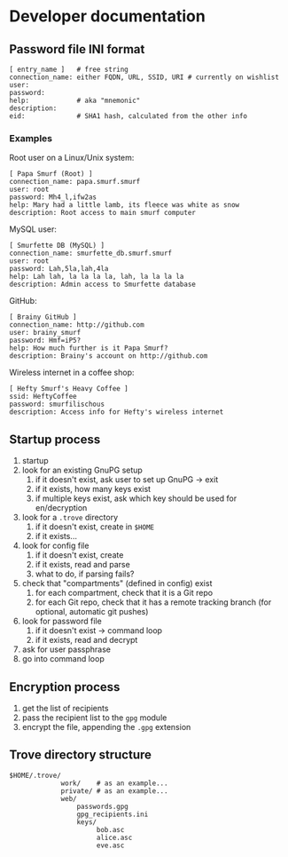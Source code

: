 # Developer documentation

## Password file INI format

    [ entry_name ]   # free string
    connection_name: either FQDN, URL, SSID, URI # currently on wishlist
    user:
    password:
    help:            # aka "mnemonic"
    description:
    eid:             # SHA1 hash, calculated from the other info


### Examples

Root user on a Linux/Unix system:

    [ Papa Smurf (Root) ]
    connection_name: papa.smurf.smurf
    user: root
    password: Mh4_l,ifw2as
    help: Mary had a little lamb, its fleece was white as snow
    description: Root access to main smurf computer

MySQL user:

    [ Smurfette DB (MySQL) ]
    connection_name: smurfette_db.smurf.smurf
    user: root
    password: Lah,5la,lah,4la
    help: Lah lah, la la la la, lah, la la la la
    description: Admin access to Smurfette database

GitHub:

    [ Brainy GitHub ]
    connection_name: http://github.com
    user: brainy_smurf
    password: Hmf=iP5?
    help: How much further is it Papa Smurf?
    description: Brainy's account on http://github.com

Wireless internet in a coffee shop:

    [ Hefty Smurf's Heavy Coffee ]
    ssid: HeftyCoffee
    password: smurfilischous
    description: Access info for Hefty's wireless internet

## Startup process

1. startup
2. look for an existing GnuPG setup
    1. if it doesn't exist, ask user to set up GnuPG -> exit
    2. if it exists, how many keys exist
    3. if multiple keys exist, ask which key should be used for en/decryption
3. look for a `.trove` directory
    1. if it doesn't exist, create in `$HOME`
    2. if it exists...
4. look for config file
    1. if it doesn't exist, create
    2. if it exists, read and parse
    3. what to do, if parsing fails?
5. check that "compartments" (defined in config) exist
    1. for each compartment, check that it is a Git repo
    2. for each Git repo, check that it has a remote tracking branch (for optional, automatic git pushes)
6. look for password file
    1. if it doesn't exist -> command loop
    2. if it exists, read and decrypt
7. ask for user passphrase
8. go into command loop

## Encryption process

1. get the list of recipients
2. pass the recipient list to the `gpg` module
3. encrypt the file, appending the `.gpg` extension

## Trove directory structure

    $HOME/.trove/
                 work/    # as an example...
                 private/ # as an example...
                 web/
                     passwords.gpg
                     gpg_recipients.ini
                     keys/
                          bob.asc
                          alice.asc
                          eve.asc
